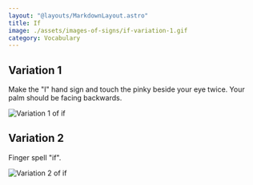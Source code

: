 ```yaml
---
layout: "@layouts/MarkdownLayout.astro"
title: If
image: ./assets/images-of-signs/if-variation-1.gif
category: Vocabulary
---
```


## Variation 1

Make the "I" hand sign and touch the pinky beside your eye twice.
Your palm should be facing backwards.

![Variation 1 of if](@signs/if-variation-1.gif)

## Variation 2

Finger spell "if".

![Variation 2 of if](@signs/if-variation-2.gif)
